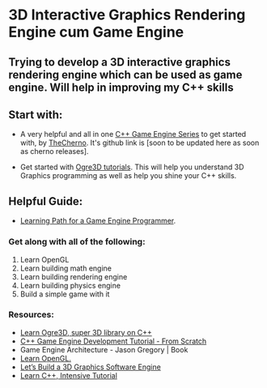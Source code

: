 # 3D Interactive Graphics Rendering Engine cum Game Engine
## Trying to develop a 3D interactive graphics rendering engine which can be used as game engine. Will help in improving my C++ skills

## Start with:
* A very helpful and all in one [C++ Game Engine Series](https://www.youtube.com/watch?v=JxIZbV_XjAs&list=PLlrATfBNZ98dC-V-N3m0Go4deliWHPFwT) to get started with, by [TheCherno](https://twitter.com/TheCherno?ref_src=twsrc%5Egoogle%7Ctwcamp%5Eserp%7Ctwgr%5Eauthor). It's github link is [soon to be updated here as soon as cherno releases].

* Get started with [Ogre3D tutorials](http://wiki.ogre3d.org/Tutorials). This will help you understand 3D Graphics programming as well as help you shine your C++ skills.

## Helpful Guide:
* [Learning Path for a Game Engine Programmer](https://miloyip.github.io/game-programmer/game-programmer.pdf).

### Get along with all of the following:
1. Learn OpenGL
2. Learn building math engine
3. Learn building rendering engine
4. Learn building physics engine
5. Build a simple game with it

### Resources:
* [Learn Ogre3D, super 3D library on C++](http://wiki.ogre3d.org/Tutorials)
* [C++ Game Engine Development Tutorial - From Scratch](https://www.youtube.com/playlist?list=PLlrATfBNZ98fqE45g3jZA_hLGUrD4bo6_)
* Game Engine Architecture - Jason Gregory | Book
* [Learn OpenGL.](https://learnopengl.com/)
* [Let’s Build a 3D Graphics Software Engine](https://gamedevelopment.tutsplus.com/series/lets-build-a-3d-graphics-software-engine--gamedev-12718)
* [Learn C++, Intensive Tutorial](https://www.geeksforgeeks.org/c-plus-plus/)
